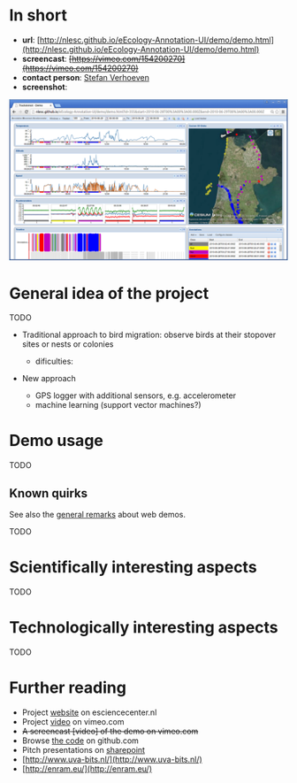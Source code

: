 # In short

- **url**: [http://nlesc.github.io/eEcology-Annotation-UI/demo/demo.html](http://nlesc.github.io/eEcology-Annotation-UI/demo/demo.html)
- **screencast**: ~~[https://vimeo.com/154200270](https://vimeo.com/154200270)~~
- **contact person**: [Stefan Verhoeven](https://www.esciencecenter.nl/profile/ing.-stefan-verhoeven)
- **screenshot**: 
 
![screenshot](/demos/eecology-annotation-ui/screencapture-demo-eecology-annotation-ui.png "eecology-annotation-ui demo screenshot")


# General idea of the project

TODO
- Traditional approach to bird migration: observe birds at their stopover sites or nests or colonies
    - dificulties:

- New approach
    - GPS logger with additional sensors, e.g. accelerometer
    - machine learning (support vector machines?)

# Demo usage

TODO

## Known quirks

See also the [general remarks](/doc/demo-usage-general-remarks.md) about web demos.


TODO

# Scientifically interesting aspects

TODO

# Technologically interesting aspects

TODO

# Further reading

- Project [website](https://www.esciencecenter.nl/project/eecology) on esciencecenter.nl
- Project [video](https://vimeo.com/106796321) on vimeo.com
- ~~A screencast [video] of the demo on vimeo.com~~
- Browse [the code](https://github.com/NLeSC/eEcology-Annotation-UI) on github.com
- Pitch presentations on [sharepoint](https://nlesc.sharepoint.com/Shared%20Documents/Forms/AllItems.aspx?RootFolder=%2FShared%20Documents%2FNLeSC%20Project%20Presentations%2FCurrent%2FeEcology&FolderCTID=0x0120004EB0DBA245A10041AA401E78745EB1B1&View={2CC9F224-02CB-49B5-9DBB-C97AE29C8572})
- [http://www.uva-bits.nl/](http://www.uva-bits.nl/) 
- [http://enram.eu/](http://enram.eu/)
